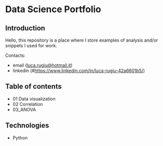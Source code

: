 # Data Science Portfolio

## Introduction

Hello, this repository is a place where I store examples of analysis and/or snippets I used for work. 

Contacts:
- email (luca.rugiu@hotmail.it)
- linkedin (#https://www.linkedin.com/in/luca-rugiu-42a6601b5/)

## Table of contents
- 01 Data visualization
- 02 Correlation
- 03_ANOVA

## Technologies
- Python
